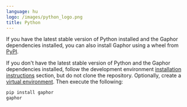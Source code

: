 ```yaml
---
language: hu
logo: /images/python_logo.png
title: Python
---
```


If you have the latest stable version of Python installed and the Gaphor
dependencies installed, you can also install Gaphor using a wheel from
[PyPI](https://pypi.org/project/gaphor/).

If you don't have the latest stable version of Python and the Gaphor
dependencies installed, follow the development environment [installation
instructions](https://gaphor.readthedocs.io/en/latest/)  section, but do not
clone the repository.  Optionally, create a [virtual
environment](https://packaging.python.org/tutorials/installing-packages/#creating-virtual-environments).
Then execute the following:

```bash
pip install gaphor
gaphor
```
